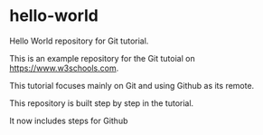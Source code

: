 # hello-world

Hello World repository for Git tutorial.

This is an example repository for the Git tutoial on https://www.w3schools.com.

This tutorial focuses mainly on Git and using Github as its remote.

This repository is built step by step in the tutorial.

It now includes steps for Github
